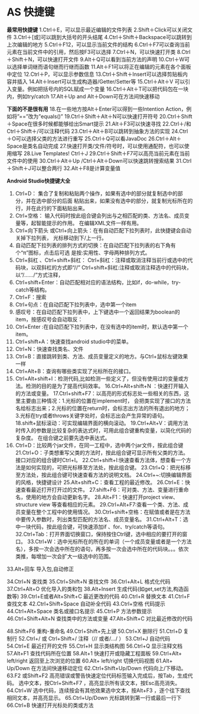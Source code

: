 # AS 快捷键

**最常用快捷键**
1.Ctrl＋E，可以显示最近编辑的文件列表
2.Shift＋Click可以关闭文件
3.Ctrl＋[或]可以跳到大括号的开头结尾
4.Ctrl＋Shift＋Backspace可以跳转到上次编辑的地方
5.Ctrl＋F12，可以显示当前文件的结构
6.Ctrl＋F7可以查询当前元素在当前文件中的引用，然后按F3可以选择
7.Ctrl＋N，可以快速打开类
8.Ctrl＋Shift＋N，可以快速打开文件
9.Alt＋Q可以看到当前方法的声明
10.Ctrl＋W可以选择单词继而语句继而行继而函数
11.Alt＋F1可以将正在编辑的元素在各个面板中定位
12.Ctrl＋P，可以显示参数信息
13.Ctrl＋Shift＋Insert可以选择剪贴板内容并插入
14.Alt＋Insert可以生成构造器/Getter/Setter等
15.Ctrl＋Alt＋V 可以引入变量。例如把括号内的SQL赋成一个变量
16.Ctrl＋Alt＋T可以把代码包在一块内，例如try/catch
17.Alt＋Up and Alt＋Down可在方法间快速移动

**下面的不是很有用**
18.在一些地方按Alt＋Enter可以得到一些Intention Action，例如将”==”改为”equals()”
19.Ctrl＋Shift＋Alt＋N可以快速打开符号
20.Ctrl＋Shift＋Space在很多时候都能够给出Smart提示
21.Alt＋F3可以快速寻找
22.Ctrl＋/和Ctrl＋Shift＋/可以注释代码
23.Ctrl＋Alt＋B可以跳转到抽象方法的实现
24.Ctrl＋O可以选择父类的方法进行重写
25.Ctrl＋Q可以看JavaDoc
26.Ctrl＋Alt＋Space是类名自动完成
27.快速打开类/文件/符号时，可以使用通配符，也可以使用缩写
28.Live Templates! Ctrl＋J
29.Ctrl＋Shift＋F7可以高亮当前元素在当前文件中的使用
30.Ctrl＋Alt＋Up /Ctrl＋Alt＋Down可以快速跳转搜索结果
31.Ctrl＋Shift＋J可以整合两行
32.Alt＋F8是计算变量值

 

 

**Android Studio快捷键大全**

1. Ctrl+D： 集合了复制和粘贴两个操作，如果有选中的部分就复制选中的部分，并在选中部分的后面
  粘贴出来，如果没有选中的部分，就复制光标所在的行，并在此行的下面粘贴出来。
2. Ctrl+空格： 输入代码时按此组合键会列出与之相匹配的类、方法名、成员变量等，起智能提示的作用。
  在编辑XML文件一样有用。
3. Ctrl+向下箭头 或Ctrl+向上箭头：在有自动匹配下拉列表时，此快捷键会自动关掉下拉列表，
  光标移动到下/上一行。
4. 自动匹配下拉列表的排列方式的切换：在自动匹配下拉列表的右下角有个“π”图标，点击后可选
  是按:实用性、字母两种排列方式。
5. Ctrl+斜杠 、Ctrl+shift+斜杠：
  Ctrl+斜杠：注释或取消注释当前行或选中的代码块，以双斜杠的方式即“//”
  Ctrl+shift+斜杠:注释或取消注释选中的代码块，以“/*……*/”方式注释，
6. Ctrl+shift+Enter：自动匹配相对应的语法结构，比如if，do-while，try-catch等结构。
7. Ctrl+F：搜索
8. Ctrl+句点：在自动匹配下拉列表中，选中第一个item
9. 感叹号：在自动匹配下拉列表中，上下键选中一个返回结果为boolean的item，按感叹号会自动取反：
10. Ctrl+Enter :在自动匹配下拉列表中，在没有选中的item时，默认选中第一个item。
11. Ctrl+shift+A：快速查找android studio中的菜单。
12. Ctrl+N：快速查找类名、文件
13. Ctrl+B：直接跳转到类、方法、成员变量定义的地方。与Ctrl+鼠标左键效果一样
14. Ctrl+Alt+B：查询有哪些类实现了光标所在的接口。
15. Ctrl+Alt+shift+I：检测代码,比如检测一些定义了，但没有使用过的变量或方法。检测的目的是为了提高代码效率。
   16.Ctrl+Alt+shift+N ：快速打开输入的方法或变量。
   17.Ctrl+shift+F7：以高亮的形式标志处一些相关的东西，这里主要由三种情况：1.光标的位置在implement时，
   会把类实现了接口的方法名给标志出来；2.光标的位置在return时，会标志出方法的所有退出的地方；
   3.光标在try或者throws关键字处时，会标志出会产生异常的语句。
   18.shift+鼠标滚动：可实现编辑界面的横向滚动。
   19.Ctrl+Alt+V：调用方法时传入的参数是比较复杂的表达式时，可用此组合键重构变量，以简化代码的复杂度。
   在组合键之前要先选中表达式。
16. Ctrl+D：比较两个jar文件，在同一工程中，选中两个jar文件，按此组合键
   21.Ctrl+O：子类想重写父类的方法时，按此组合键可显示所有父类的方法。接口对应的组合键时Ctrl+I。
   22.Ctrl+shift+I:快速查看方法体，想查看一个方法是如何实现的，可把光标移至方法处，按此组合键。
   23.Ctrl+Q：把光标移至方法处，按此组合键可快速查看方法的说明文档。
   24.Ctrl+~:切换编辑界面的风格，快捷键设计
   25.Alt+shift+C：查看工程的最近修改。
   26.Ctrl+E：快速查看最近打开打开过的文件。
   27.shift+F6：可对类、方法、变量进行重命名，使用的地方会自动更新名字。
   28.Alt+F1：快速打开project view、structure view 等查看相应的元素。
   29.Ctrl+Alt+F7:查看一个类、方法、成员变量在整个工程中的使用情况。
   30.Ctrl+shift+空格：在赋值或者是在方法中要传入参数时，列出类型匹配的方法名、成员变量名。
   31.Ctrl+Alt+T：选中一块代码，按此组合键，可快速添加if 、for、try/catch等语句。
   32.Ctrl+Tab：打开界面切换窗口，保持按住Ctrl键，选中相应的要打开的窗口。
   33.Ctrl+W：选中光标所在的所在的单词（一个成员变量或者是一个方法名），多按一次会选中所在的语句，再多按一次会选中所在的代码块。。。依次类推，每增加一次会扩大一级选中的范围。

33.Alt+回车 导入包,自动修正

34.Ctrl+N   查找类
35.Ctrl+Shift+N 查找文件
36.Ctrl+Alt+L  格式化代码
37.Ctrl+Alt+O 优化导入的类和包
38.Alt+Insert 生成代码(如get,set方法,构造函数等)
39.Ctrl+E或者Alt+Shift+C  最近更改的代码
40.Ctrl+R 替换文本
41.Ctrl+F 查找文本
42.Ctrl+Shift+Space 自动补全代码
43.Ctrl+空格 代码提示
44.Ctrl+Alt+Space 类名或接口名提示
45.Ctrl+P 方法参数提示
46.Ctrl+Shift+Alt+N 查找类中的方法或变量
47.Alt+Shift+C 对比最近修改的代码

48.Shift+F6  重构-重命名
49.Ctrl+Shift+先上键
50.Ctrl+X 删除行
51.Ctrl+D 复制行
52.Ctrl+/ 或 Ctrl+Shift+/  注释（// 或者/*...*/ ）
53.Ctrl+J  自动代码
54.Ctrl+E 最近打开的文件
55.Ctrl+H 显示类结构图
56.Ctrl+Q 显示注释文档
57.Alt+F1 查找代码所在位置
58.Alt+1 快速打开或隐藏工程面板
59.Ctrl+Alt+ left/right 返回至上次浏览的位置
60.Alt+ left/right 切换代码视图
61.Alt+ Up/Down 在方法间快速移动定位
62.Ctrl+Shift+Up/Down 代码向上/下移动。
63.F2 或Shift+F2 高亮错误或警告快速定位代码标签输入完成后，按Tab，生成代码。
选中文本，按Ctrl+Shift+F7 ，高亮显示所有该文本，按Esc高亮消失。
64.Ctrl+W 选中代码，连续按会有其他效果选中文本，按Alt+F3 ，逐个往下查找相同文本，并高亮显示。
65.Ctrl+Up/Down 光标跳转到第一行或最后一行下
66.Ctrl+B 快速打开光标处的类或方法 